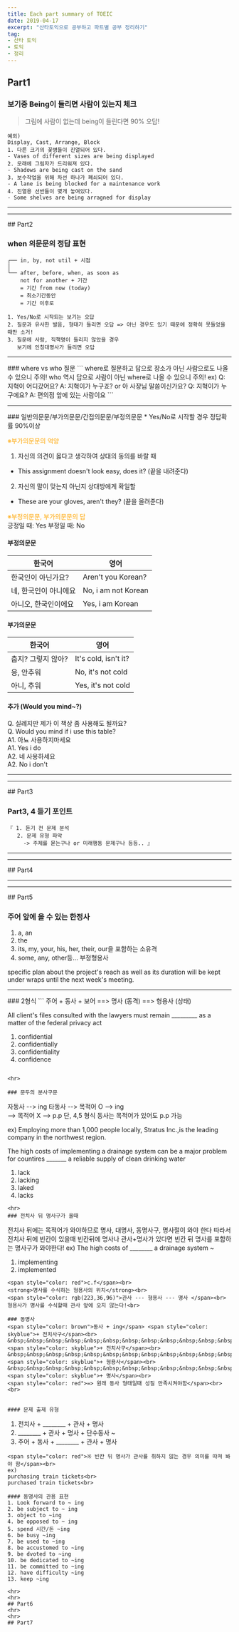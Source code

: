 ```yaml
---
title: Each part summary of TOEIC 
date: 2019-04-17
excerpt: "산타토익으로 공부하고 파트별 공부 정리하기"
tag:
- 산타 토익
- 토익 
- 정리
---
```


## Part1

### 보기중 Being이 들리면 사람이 있는지 체크 

> 그림에 사람이 없는데 being이 들린다면 90% 오답! 

```
예외)
Display, Cast, Arrange, Block 
1. 다른 크기의 꽃병들이 진열되어 있다. 
- Vases of different sizes are being displayed
2. 모래에 그림자가 드리워져 있다.
- Shadows are being cast on the sand
3. 보수작업을 위해 차선 하나가 폐쇠되어 있다.
- A lane is being blocked for a maintenance work 
4. 진열용 선반들이 몇개 놓여있다. 
- Some shelves are being arragned for display 
```
<hr>
<hr>
## Part2

### when 의문문의 정답 표현 
```
┌── in, by, not util + 시점 
│
└── after, before, when, as soon as 
    not for another + 기간 
    = 기간 from now (today) 
    = 최소기간동안 
    = 기간 이후로 
    
1. Yes/No로 시작되는 보기는 오답 
2. 질문과 유사한 발음, 형태가 들리면 오답 => 아닌 경우도 있기 때문에 정확히 못들었을 때만 소거!
3. 질문에 사람, 직책명이 들리지 않았을 경우 
   보기에 인칭대명사가 들리면 오답 
```
<hr>
### where vs who 질문 
```
where로 질문하고 답으로 장소가 아닌 사람으로도 나올 수 있으니 주의! 
who 역시 답으로 사람이 아닌 where로 나올 수 있으니 주의! 
ex) Q: 지혁이 어디갔어요? 
    A: 지혁이가 누구죠? or 아 사장님 말씀이신가요? 
    Q: 지혁이가 누구에요? 
    A: 편의점 앞에 있는 사람이요 
```
<hr>
### 일반의문문/부가의문문/간접의문문/부정의문문 
* Yes/No로 시작할 경우 정답확률 90%이상 

<span style="color:orange">※부가의문문의 억양</span>
1. 자신의 의견이 옳다고 생각하여 상대의 동의를 바랄 때 
- This assignment doesn't look easy, does it? (끝을 내려준다)
2. 자신의 말이 맞는지 아닌지 상대방에게 확일할 
- These are your gloves, aren't they? (끝을 올려준다) 

<span style="color:orange">※부정의문문, 부가의문문의 답</span><br>
긍정일 때: Yes 
부정일 때: No 

#### 부정의문문 

한국어 | 영어  
--------|-------
한국인이 아닌가요? | Aren't you Korean?
네, 한국인이 아니에요 | No, i am not Korean
아니오, 한국인이에요 | Yes, i am Korean

#### 부가의문문

한국어 | 영어 
--------|-------
춥지? 그렇지 않아? | It's cold, isn't it?
응, 안추워 | No, it's not cold
아니, 추워 | Yes, it's not cold

#### 추가 (Would you mind~?)<br>
Q. 실례지만 제가 이 책상 좀 사용해도 될까요?<br>
Q. Would you mind if i use this table?<br>
A1. 아뇨 사용하지마세요<br>
A1. Yes i do <br>
A2. 네 사용하세요<br>
A2. No i don't <br>

<hr>
<hr>
## Part3

### Part3, 4 듣기 포인트 
```
『 1. 듣기 전 문제 분석 
   2. 문제 유형 파악  
     -> 주제를 묻는구나 or 미래행동 문제구나 등등.. 』

```

<hr>
<hr>
## Part4
<hr>
<hr>
## Part5

### 주어 앞에 올 수 있는 한정사 
1. a, an
2. the 
3. its, my, your, his, her, their, our을 포함하는 소유격
4. some, any, other등... 부정형용사 

specific plan about the project's reach as well as its duration will be kept under wraps until the next week's meeting.
<hr>
### 2형식
```
주어 + 동사 + 보어 ==> 명사 (동격)
                  ==> 형용사 (상태)
                 
All client's files consulted with the lawyers must remain _________ 
as a matter of the federal privacy act 
1. confidential
2. confidentially
3. confidentiality
4. confidence 
```

<hr>

### 문두의 분사구문 
```
자동사 --> ing
타동사 --> 목적어 O --> ing  
      --> 목적어 X --> p.p 
단, 4,5 형식 동사는 목적어가 있어도 p.p 가능 

ex) 
Employing more than 1,000 people locally, Stratus Inc.,is the leading company in the northwest region.

The high costs of implementing a drainage system can be a major problem for countires _______
a reliable supply of clean drinking water
1. lack
2. lacking
3. laked 
4. lacks 
```
<hr>
### 전치사 뒤 명사구가 올때 
```
전치사 뒤에는 목적어가 와야하므로 명사, 대명사, 동명사구, 명사절이 와야 한다 
따라서 전치사 뒤에 빈칸이 있을때 빈칸뒤에 명사나 관사+명사가 있다면 빈칸 뒤 명사를 포함하는 명사구가 와야한다! 
ex)
The high costs of ________ a drainage system ~ 
1. implementing
2. implemented 
```
<span style="color: red">c.f</span><br>
<strong>명사를 수식하는 형용사의 위치</strong><br>
<span style="color: rgb(223,36,96)">관사 --- 형용사 --- 명사 </span><br>
형용사가 명사를 수식할때 관사 앞에 오지 않는다!<br>

### 동명사 
<span style="color: brown">동사 + ing</span> <span style="color: skyblue">+ 전치사구</span><br>
&nbsp;&nbsp;&nbsp;&nbsp;&nbsp;&nbsp;&nbsp;&nbsp;&nbsp;&nbsp;&nbsp;&nbsp;&nbsp;&nbsp;&nbsp;&nbsp;<span style="color: skyblue">+ 전치사구</span><br>
&nbsp;&nbsp;&nbsp;&nbsp;&nbsp;&nbsp;&nbsp;&nbsp;&nbsp;&nbsp;&nbsp;&nbsp;&nbsp;&nbsp;&nbsp;&nbsp;<span style="color: skyblue">+ 형용사</span><br>
&nbsp;&nbsp;&nbsp;&nbsp;&nbsp;&nbsp;&nbsp;&nbsp;&nbsp;&nbsp;&nbsp;&nbsp;&nbsp;&nbsp;&nbsp;&nbsp;<span style="color: skyblue">+ 명사</span><br>
<span style="color: red">=> 원래 동사 형태일때 성질 만족시켜야함</span><br>
<br>


#### 문제 출제 유형 

```
1. 전치사 + ________ + 관사 + 명사 
2. ________ + 관사 + 명사 + 단수동사 ~ 
3. 주어 + 동사 + ________ + 관사 + 명사 
```
<span style="color: red">※ 빈칸 뒤 명사가 관사를 취하지 않는 경우 의미를 따져 봐야 함</span><br>
ex) 
purchasing train tickets<br>
purchased train tickets<br> 

#### 동명사의 관용 표현 
1. Look forward to ~ ing 
2. be subject to ~ ing 
3. object to ~ing 
4. be opposed to ~ ing 
5. spend 시간/돈 ~ing 
6. be busy ~ing 
7. be used to ~ing 
8. be accustomed to ~ing 
9. be dvoted to ~ing 
10. be dedicated to ~ing 
11. be committed to ~ing 
12. have difficulty ~ing 
13. keep ~ing 

<hr>
<hr>
## Part6
<hr>
<hr>
## Part7
